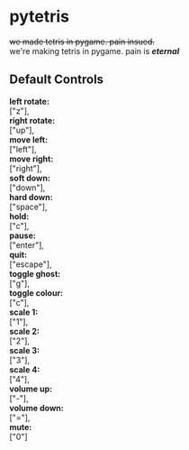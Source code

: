 # pytetris
~~we made tetris in pygame. pain insued.~~\
we're making tetris in pygame. pain is ***eternal***

## Default Controls
**left rotate:**\
["z"],\
**right rotate:**\
["up"],\
**move left:**\
["left"],\
**move right:**\
["right"],\
**soft down:**\
["down"],\
**hard down:**\
["space"],\
**hold:**\
["c"],\
**pause:**\
["enter"],\
**quit:**\
["escape"],\
**toggle ghost:**\
["g"],\
**toggle colour:**\
["c"],\
**scale 1:**\
["1"],\
**scale 2:**\
["2"],\
**scale 3:**\
["3"],\
**scale 4:**\
["4"],\
**volume up:**\
["-"],\
**volume down:**\
["="],\
**mute:**\
["0"]